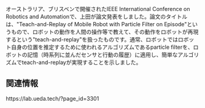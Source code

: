 オーストラリア、ブリスベンで開催されたIEEE International Conference on Robotics and Automationで、上田が論文発表をしました。論文のタイトルは、"Teach-and-Replay of Mobile Robot with Particle Filter on Episode"というもので、ロボットの動作を人間の操作等で教えて、その動作をロボットが再現するという"teach-and-replay"を扱ったものです。通常、ロボットではロボット自身の位置を推定するために使われるアルゴリズムであるparticle filterを、ロボットの記憶（時系列に並んだセンサと行動の履歴）に適用し、簡単なアルゴリズムでteach-and-replayが実現することを示しました。
<h2>関連情報</h2>
https://lab.ueda.tech/?page_id=3301
